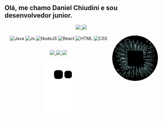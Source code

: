 
## Olá, me chamo Daniel Chiudini e sou desenvolvedor junior.

<div align="center">
  <a href="https://github.com/DevDanielCh">
  <img height="180em" src="https://github-readme-stats.vercel.app/api?username=DevDanielCh&show_icons=true&theme=dark&include_all_commits=true&count_private=true"/>
  <img height="180em" src="https://github-readme-stats.vercel.app/api/top-langs/?username=DevDanielCh&layout=compact&langs_count=7&theme=dark"/>
  </a>
</div>
<div align="center" style="display: inline_block">
<br>
  <img align="center" alt="Java" height="30" width="40" src="https://cdn.jsdelivr.net/gh/devicons/devicon/icons/java/java-original-wordmark.svg" />
  
  <img align="center" alt="Js" height="30" width="40" src="https://cdn.jsdelivr.net/gh/devicons/devicon/icons/javascript/javascript-original.svg" />
  <img align="center" alt="NodeJS" height="30" width="40" src="https://cdn.jsdelivr.net/gh/devicons/devicon/icons/nodejs/nodejs-plain-wordmark.svg" />
  <img align="center" alt="React" height="30" width="40" src="https://cdn.jsdelivr.net/gh/devicons/devicon/icons/react/react-original-wordmark.svg" />
  
  <img align="center" alt="HTML" height="30" width="40" src="https://cdn.jsdelivr.net/gh/devicons/devicon/icons/html5/html5-original-wordmark.svg" />
  <img align="center" alt="CSS" height="30" width="40" src="https://cdn.jsdelivr.net/gh/devicons/devicon/icons/css3/css3-original-wordmark.svg" />
	<img align="right" alt="Gif" height="150" width="150" style="border-radius:50%" src="https://raw.githubusercontent.com/DevDanielCh/DevDanielCh/main/ReadmeAssets/readme-gif.gif">
</div>

  ## 
  
<div align="center" style="pointer-events:none"> 
  <a href="https://instagram.com/daniel_chiudini21" target="_blank">
    <img src="https://img.shields.io/badge/-Instagram-%23E4405F?style=for-the-badge&logo=instagram&logoColor=white" target="_blank">
  </a>
  <a href="https://discord.gg/nWJ6qcFjnT" target="_blank">
    <img src="https://img.shields.io/badge/Discord-7289DA?style=for-the-badge&logo=discord&logoColor=white" target="_blank">
  </a> 
  <a href = "mailto:contato.daniel.chiudini@gmail.com">
    <img src="https://img.shields.io/badge/-Gmail-%23333?style=for-the-badge&logo=gmail&logoColor=white" target="_blank">
  </a>
 
  ![Snake animation](https://github.com/DevDanielCh/DevDanielCh/blob/output/github-contribution-grid-snake.svg)
</div>
